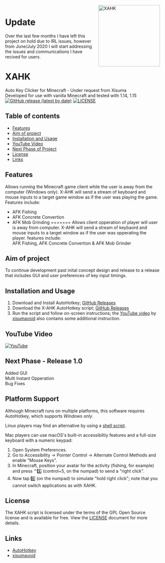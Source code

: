 <img align='right' src='https://github.com/monpjc/XAHK/blob/master/welcomepic.png' width='200px' alt='XAHK' />

# Update
Over the last few months I have left this project on hold due to IRL issues, however from June/July 2020 I will start addressing the issues and communications I have recived for users.

# XAHK
Auto Key Clicker for Minecraft - Under request from Xisuma<br>
Developed for use with vanilla Minecraft and tested with 1.14, 1.15<br>
[![GitHub release (latest by date)](https://img.shields.io/github/v/release/monpjc/XAHK)](https://github.com/ogruendel/XAHK/releases/tag/v0.4.1)
[![LICENSE](https://img.shields.io/github/license/monpjc/XAHK)](https://github.com/monpjc/XAHK/blob/master/LICENSE)

## Table of contents

- [Features](#Features)
- [Aim of project](#Aim-of-project)
- [Installation and Usage](#Installation-and-Usage)
- [YouTube Video](#YouTube-Video)
- [Next Phase of Project](#Next-Phase----Release-1.0)
- [License](#License)
- [Links](#Links)

## Features

Allows running the Minecraft game client while the user is away from the computer (Windows only). X-AHK will send a stream of keyboard and mouse inputs to a target game window as if the user was playing the game. Features include:<br>
- AFK Fishing
- AFK Concrete Convertion
- AFK Mob Grinding
=======
Allows client opperation of player will user is away from computer. X-AHK will send a stream of keybaord and mouse inputs to a target window as if the user was opperating the player. features include:<br>
AFK Fishing, AFK Concrete Convertion & AFK Mob Grinder


## Aim of project
To continue development past inital concept design and release to a release that includes GUI and user preferences of key input timings.

## Installation and Usage

1. Download and Install AutoHotkey; [GitHub Releases](https://github.com/ogruendel/XAHK/releases/)
2. Download the X-AHK AutoHotkey script; [GitHub Releases](https://github.com/ogruendel/XAHK/releases/tag/v0.4.1)
3. Run the script and follow on-screen instructions; the [YouTube video](https://youtu.be/-wKW0OovGK4?t=280) by [xisumavoid](https://www.youtube.com/channel/UCU9pX8hKcrx06XfOB-VQLdw) also contains some additional instruction.

## YouTube Video
[![YouTube](https://img.youtube.com/vi/-wKW0OovGK4/0.jpg)](https://youtu.be/-wKW0OovGK4?t=280 "Click to play on YouTube")

## Next Phase - Release 1.0
Added GUI<br>
Multi Instant Opperation<br>
Bug Fixes<br>

## Platform Support
Although Minecraft runs on multiple platforms, this software requires AutoHotkey, which supports *Windows only*.

Linux players may find an alternative by using a [shell script](https://www.reddit.com/r/Minecraft/comments/bu4gka/linux_autoclicker_bash_script_useful_for_afk/).

Mac players can use macOS's built-in accessibiltiy features and a full-size keyboard with a numeric keypad:
1. Open System Preferences.
2. Go to Accessibility → Pointer Control → Alternate Control Methods and enable "Mouse Keys".
3. In Minecraft, position your avatar for the activity (fishing, for example) and press ⌃5️⃣ (control+5, on the numpad) to send a "right click".
4. Now tap 0️⃣ (on the numpad) to simulate "hold right click"; note that you cannot switch applications as with XAHK.


## License

The XAHK script is licensed under the terms of the GPL Open Source license and is available for free. View the [LICENSE](https://github.com/monpjc/XAHK/blob/master/LICENSE) document for more details.

## Links

- [AutoHotkey](https://github.com/Lexikos/AutoHotkey_L)
- [xisumavoid](https://www.youtube.com/channel/UCU9pX8hKcrx06XfOB-VQLdw)


